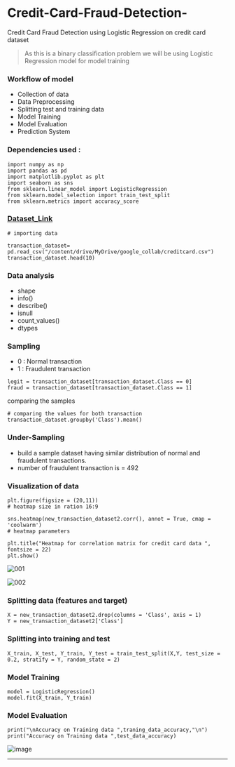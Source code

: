 # Credit-Card-Fraud-Detection-
Credit Card Fraud Detection using Logistic Regression on credit card dataset 



> As this is a binary classification problem we will be using Logistic Regression model for model training 
### Workflow of model 

* Collection of data
* Data Preprocessing
* Splitting test and training data
* Model Training
* Model Evaluation
* Prediction System


### Dependencies used :
```
import numpy as np
import pandas as pd
import matplotlib.pyplot as plt
import seaborn as sns
from sklearn.linear_model import LogisticRegression
from sklearn.model_selection import train_test_split
from sklearn.metrics import accuracy_score
```


### [Dataset_Link](https://www.kaggle.com/datasets/mlg-ulb/creditcardfraud?resource=download)


```
# importing data

transaction_dataset= pd.read_csv("/content/drive/MyDrive/google_collab/creditcard.csv")
transaction_dataset.head(10)
```


### Data analysis 
  * shape
  * info()
  * describe()
  * isnull
  * count_values()
  * dtypes
 
 
### Sampling 
  - 0 : Normal transaction
  - 1 : Fraudulent transaction

```
legit = transaction_dataset[transaction_dataset.Class == 0]
fraud = transaction_dataset[transaction_dataset.Class == 1]
```

comparing the samples
```
# comparing the values for both transaction 
transaction_dataset.groupby('Class').mean()
```


### Under-Sampling 

- build a sample dataset having similar distribution of normal and fraudulent transactions.
- number of fraudulent transaction is = 492


### Visualization of data 

```
plt.figure(figsize = (20,11))
# heatmap size in ration 16:9

sns.heatmap(new_transaction_dataset2.corr(), annot = True, cmap = 'coolwarm')
# heatmap parameters

plt.title("Heatmap for correlation matrix for credit card data ", fontsize = 22)
plt.show()
```

![001](https://user-images.githubusercontent.com/78251168/221812102-c0a87786-fa08-44a6-b7a5-7b8b26d73e87.png)

![002](https://user-images.githubusercontent.com/78251168/221812120-c05a4036-aaca-4f53-8940-158215258f12.png)


### Splitting data (features and target)
```
X = new_transaction_dataset2.drop(columns = 'Class', axis = 1)
Y = new_transaction_dataset2['Class']
```


### Splitting into training and test
```
X_train, X_test, Y_train, Y_test = train_test_split(X,Y, test_size = 0.2, stratify = Y, random_state = 2)
```


### Model Training 
```
model = LogisticRegression()
model.fit(X_train, Y_train)
```


### Model Evaluation 

```
print("\nAccuracy on Training data ",traning_data_accuracy,"\n")
print("Accuracy on Training data ",test_data_accuracy)
```

![image](https://user-images.githubusercontent.com/78251168/221815651-a85aeeaa-863c-4b52-996a-4aee61b61610.png)

<hr>

